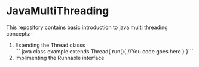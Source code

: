 <h1>JavaMultiThreading</h1>
<p>This repository contains basic introduction to java multi threading concepts:-<br /> 

<ol>
<li>Extending the Thread classs</li>
  ``` java 
  class example extends Thread{
    run(){
      //You code goes here
    }
  }```
<li>Implimenting the Runnable interface</li>
</ol>
</p>
